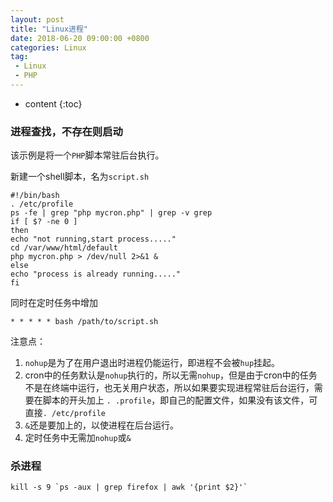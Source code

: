 ```yaml
---
layout: post
title: "Linux进程"
date: 2018-06-20 09:00:00 +0800 
categories: Linux
tag:
 - Linux
 - PHP
---
```

* content
{:toc}

### 进程查找，不存在则启动

该示例是将一个`PHP`脚本常驻后台执行。

新建一个shell脚本，名为`script.sh`

<!-- more -->

```shell
#!/bin/bash
. /etc/profile
ps -fe | grep "php mycron.php" | grep -v grep
if [ $? -ne 0 ]
then
echo "not running,start process....."
cd /var/www/html/default
php mycron.php > /dev/null 2>&1 &
else
echo "process is already running....."
fi
```

同时在定时任务中增加
```shell
* * * * * bash /path/to/script.sh
```

注意点：

1. `nohup`是为了在用户退出时进程仍能运行，即进程不会被`hup`挂起。
2. cron中的任务默认是`nohup`执行的，所以无需`nohup`，但是由于cron中的任务不是在终端中运行，也无关用户状态，所以如果要实现进程常驻后台运行，需要在脚本的开头加上 `. .profile`，即自己的配置文件，如果没有该文件，可直接`. /etc/profile`
3. `&`还是要加上的，以使进程在后台运行。
4. 定时任务中无需加`nohup`或`&`


### 杀进程
```shell
kill -s 9 `ps -aux | grep firefox | awk '{print $2}'`
```